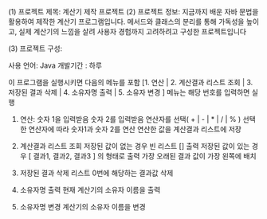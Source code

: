 (1) 프로젝트 제목: 계산기 제작 프로젝트
(2) 프로젝트 정보: 
지금까지 배운 자바 문법을 활용하여 제작한 계산기 프로그램입니다. 메서드와 클래스의 분리를 통해 가독성을 높이고, 실제 계산기의 느낌을 살려 사용자 경험까지 고려하려고 구성한 프로젝트입니다

(3) 프로젝트 구성: 

사용 언어: Java
개발기간 : 하루

이 프로그램을 실행시키면 다음의 메뉴를 포함 [1. 연산 | 2. 계산결과 리스트 조회 | 3. 저장된 결과 삭제 | 4. 소유자명 출력  | 5. 소유자 변경  ]
메뉴는 해당 번호를 입력하면 실행

1. 연산:
   숫자 1을 입력받음
   숫자 2를 입력받음
   연산자를 선택( + | - | * | / | % )
   선택한 연산자에 따라 숫자1과 숫자 2를 연산
   연산한 값을 계산결과 리스트에 저장

2. 계산결과 리스트 조회
   저장된 값이 없는 경우 빈 리스트 [] 출력
   저장된 값이 있는 경우 [ 결과1, 결과2, 결과3 ] 의 형태로 출력
   가장 오래된 결과 값이 가장 왼쪽에 배치

3. 저장된 결과 삭제
   리스트 0번에 해당하는 결과값 삭제

4. 소유자명 출력
  현재 계산기의 소유자 이름을 출력

5. 소유자명 변경
   계산기의 소유자 이름을 변경


   
